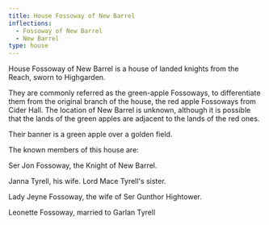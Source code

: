 ```yaml
---
title: House Fossoway of New Barrel
inflections:
  - Fossoway of New Barrel
  - New Barrel
type: house
---
```


 House Fossoway of New Barrel is a house of landed knights from the Reach, sworn to Highgarden.

They are commonly referred as the green-apple Fossoways, to differentiate them from the original branch of the house, the red apple Fossoways from Cider Hall. The location of New Barrel is unknown, although it is possible that the lands of the green apples are adjacent to the lands of the red ones.

Their banner is a green apple over a golden field.

The known members of this house are:

Ser Jon Fossoway, the Knight of New Barrel.

Janna Tyrell, his wife. Lord Mace Tyrell's sister.

Lady Jeyne Fossoway, the wife of Ser Gunthor Hightower.

Leonette Fossoway, married to Garlan Tyrell


